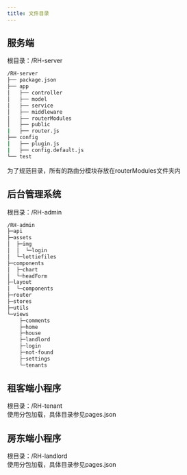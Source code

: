 ```yaml
---
title: 文件目录
---
```

## 服务端
根目录：/RH-server

```bash
/RH-server
├── package.json
├── app
│   ├── controller
│   ├── model
│   ├── service
│   ├── middleware
│   ├── routerModules
│   ├── public
|   ├── router.js
├── config
|   ├── plugin.js
|   ├── config.default.js
└── test
```

为了规范目录，所有的路由分模块存放在routerModules文件夹内

## 后台管理系统
根目录：/RH-admin
```bash
/RH-admin
├─api
├─assets
│  ├─img
│  │  └─login
│  └─lottiefiles
├─components
│  ├─chart
│  └─headForm
├─layout
│  └─components
├─router
├─stores
├─utils
└─views
    ├─comments
    ├─home
    ├─house
    ├─landlord
    ├─login
    ├─not-found
    ├─settings
    └─tenants
```

## 租客端小程序
根目录：/RH-tenant  
使用分包加载，具体目录参见pages.json

## 房东端小程序
根目录：/RH-landlord  
使用分包加载，具体目录参见pages.json
